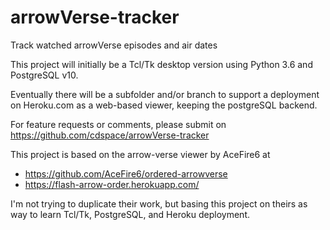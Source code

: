 # arrowVerse-tracker
Track watched arrowVerse episodes and air dates

This project will initially be a Tcl/Tk desktop version using Python 3.6 and PostgreSQL v10.

Eventually there will be a subfolder and/or branch to support a deployment on Heroku.com as a web-based viewer, keeping the postgreSQL backend.

For feature requests or comments, please submit on https://github.com/cdspace/arrowVerse-tracker

This project is based on the arrow-verse viewer by AceFire6 at
 - https://github.com/AceFire6/ordered-arrowverse
 - https://flash-arrow-order.herokuapp.com/
  
I'm not trying to duplicate their work, but basing this project on theirs as way to learn Tcl/Tk, PostgreSQL, and Heroku deployment.
